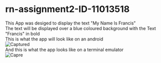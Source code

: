 # rn-assignment2-ID-11013518
This App was desiged to display the text "My Name Is Francis"<br>
The text will be displayed over a blue coloured background with the Text "Francis" in bold<br>
This is what the app will look like on an android<br>
![Captured](https://github.com/FrancisKpentey/rn-assignment2-ID-11013518/assets/174240428/57d44078-a10a-4af2-be0f-6f2ca4149a0a)<br>
And this is what the app looks like on a terminal emulator<br>
 ![Capre](https://github.com/FrancisKpentey/rn-assignment2-ID-11013518/assets/174240428/62405b68-9f50-452a-a339-6b34e784770d)<br>
